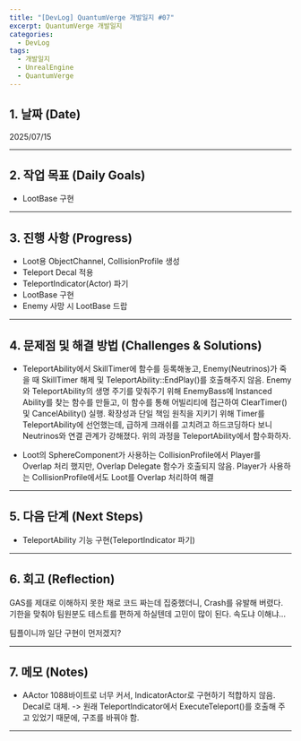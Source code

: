 ```yaml
---
title: "[DevLog] QuantumVerge 개발일지 #07"
excerpt: QuantumVerge 개발일지
categories:
  - DevLog
tags:
  - 개발일지
  - UnrealEngine
  - QuantumVerge
---
```

## 1. 날짜 (Date)

2025/07/15

---

## 2. 작업 목표 (Daily Goals)

- LootBase 구현

---

## 3. 진행 사항 (Progress)

- Loot용 ObjectChannel, CollisionProfile 생성
- Teleport Decal 적용
- TeleportIndicator(Actor) 파기
- LootBase 구현
- Enemy 사망 시 LootBase 드랍


---

## 4. 문제점 및 해결 방법 (Challenges & Solutions)

- TeleportAbility에서 SkillTimer에 함수를 등록해놓고, Enemy(Neutrinos)가 죽을 때 SkillTimer 해제 및 TeleportAbility::EndPlay()를 호출해주지 않음.
	Enemy와 TeleportAbility의 생명 주기를 맞춰주기 위해 EnemyBass에 Instanced Ability를 찾는 함수를 만들고, 이 함수를 통해 어빌리티에 접근하여 ClearTimer() 및 CancelAbility() 실행. 확장성과 단일 책임 원칙을 지키기 위해 Timer를 TeleportAbility에 선언했는데, 급하게 크래쉬를 고치려고 하드코딩하다 보니 Neutrinos와 연결 관계가 강해졌다. 위의 과정을 TeleportAbility에서 함수화하자.

- Loot의 SphereComponent가 사용하는 CollisionProfile에서 Player를 Overlap 처리 했지만, Overlap Delegate 함수가 호출되지 않음.
	Player가 사용하는 CollisionProfile에서도 Loot를 Overlap 처리하여 해결


---

## 5. 다음 단계 (Next Steps)

- TeleportAbility 기능 구현(TeleportIndicator 파기)

---

## 6. 회고 (Reflection)

GAS를 제대로 이해하지 못한 채로 코드 짜는데 집중했더니, Crash를 유발해 버렸다. 기한을 맞춰야 팀원분도 테스트를 편하게 하실텐데 고민이 많이 된다. 속도냐 이해냐...

팀플이니까 일단 구현이 먼저겠지?

---

## 7. 메모 (Notes)

- AActor 1088바이트로 너무 커서, IndicatorActor로 구현하기 적합하지 않음. Decal로 대체. -> 원래 TeleportIndicator에서 ExecuteTeleport()를 호출해 주고 있었기 때문에, 구조를 바꿔야 함.

---

